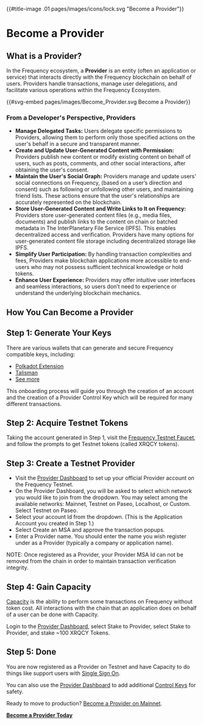 {{#title-image .01 pages/images/icons/lock.svg "Become a Provider"}}

# Become a Provider

## What is a Provider?

In the Frequency ecosystem, a **Provider** is an entity (often an application or service) that interacts directly with the Frequency blockchain on behalf of users.
Providers handle transactions, manage user delegations, and facilitate various operations within the Frequency Ecosystem.

{{#svg-embed pages/images/Become_Provider.svg Become a Provider}}

### From a Developer's Perspective, Providers

- **Manage Delegated Tasks:** Users delegate specific permissions to Providers, allowing them to perform only those specified actions on the user's behalf in a secure and transparent manner.
- **Create and Update User-Generated Content with Permission:**  Providers publish new content or modify existing content on behalf of users, such as posts, comments, and other social interactions, after obtaining the user's consent.
- **Maintain the User's Social Graph:**  Providers manage and update users' social connections on Frequency, (based on a user’s direction and consent) such as following or unfollowing other users, and maintaining friend lists. These actions ensure that the user's relationships are accurately represented on the blockchain.
- **Store User-Generated Content and Write Links to It on Frequency:** Providers store user-generated content files (e.g., media files, documents) and publish links to the content on chain or batched metadata in The InterPlanetary File Service (IPFS). This enables decentralized access and verification. Providers have many options for user-generated content file storage including decentralized storage like IPFS.
- **Simplify User Participation:** By handling transaction complexities and fees, Providers make blockchain applications more accessible to end-users who may not possess sufficient technical knowledge or hold tokens.
- **Enhance User Experience:** Providers may offer intuitive user interfaces and seamless interactions, so users don’t need to experience or understand the underlying blockchain mechanics.

## How You Can Become a Provider

## Step 1: Generate Your Keys

There are various wallets that can generate and secure Frequency compatible keys, including:

- [Polkadot Extension](https://polkadot.js.org/extension/)
- [Talisman](https://www.talisman.xyz)
- [See more](https://polkadot.com/get-started/wallets)

This onboarding process will guide you through the creation of an account and the creation of a Provider Control Key which will be required for many different transactions.

## Step 2: Acquire Testnet Tokens

Taking the account generated in Step 1, visit the [Frequency Testnet Faucet](https://faucet.testnet.frequency.xyz/), and follow the prompts to get Testnet tokens (called XRQCY tokens).

## Step 3: Create a Testnet Provider

- Visit the [Provider Dashboard](https://provider.frequency.xyz/) to set up your official Provider account on the Frequency Testnet.
- On the Provider Dashboard, you will be asked to select which network you would like to join from the dropdown. You may select among the available networks: Mainnet, Testnet on Paseo, Localhost, or Custom. Select Testnet on Paseo.
- Select your account Id from the dropdown. (This is the Application Account you created in Step 1.)
- Select Create an MSA and approve the transaction popups.
- Enter a Provider name. You should enter the name you wish register under as a Provider (typically a company or application name).

NOTE: Once registered as a Provider, your Provider MSA Id can not be removed from the chain in order to maintain transaction verification integrity.

## Step 4: Gain Capacity

[Capacity](../Tokenomics/ProviderIncentives.md#capacity-model) is the ability to perform some transactions on Frequency without token cost.
All interactions with the chain that an application does on behalf of a user can be done with Capacity.

Login to the [Provider Dashboard](https://provider.frequency.xyz/), select Stake to Provider, select Stake to Provider, and stake ~100 XRQCY Tokens.

## Step 5: Done

You are now registered as a Provider on Testnet and have Capacity to do things like support users with [Single Sign On](./SSO.md).

You can also use the [Provider Dashboard](https://provider.frequency.xyz/) to add additional [Control Keys](../Identity/ControlKeys.md) for safety.

Ready to move to production? [Become a Provider on Mainnet](https://projectlibertylabs.github.io/gateway/GettingStarted/BecomeProvider.html#mainnet).

**[Become a Provider Today](https://provider.frequency.xyz/)**
